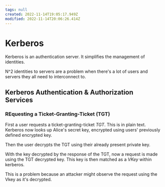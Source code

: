 ```yaml
---
tags: null
created: 2022-11-14T19:05:17.949Z
modified: 2022-11-14T20:06:26.414Z
---
```

# Kerberos

Kerberos is an authentication server. It simplifies the management of identities.

N^2 identities to servers are a problem when there's a lot of users and servers they all need to interconnect to.

## Kerberos Authentication & Authorization Services

### REquesting a Ticket-Granting-Ticket (TGT)

First a user requests a ticket-granting-ticket *TGT*. This is in plain text. Kerberos now looks up Alice's secret key, encrypted using users' previously defined encrypted key.

Then the user decrypts the TGT using their already present private key.

With the key decrypted by the response of the TGT, now a request is made using the TGT decrypted key. This key is then matched as a *VKey* within kerberos.

This is a problem because an attacker might observe the request using the Vkey as it's decrypted.
